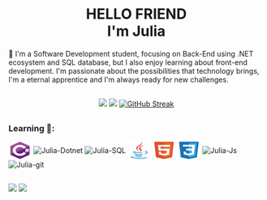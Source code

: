 <h1 align="center">HELLO FRIEND <br> I'm Julia</h1>

🌱 I'm a Software Development student, focusing on Back-End using .NET ecosystem and SQL database, but I also enjoy learning about front-end development. I'm passionate about the possibilities that technology brings, I'm a eternal apprentice and I'm always ready for new challenges.

##

<div align="center">
  <img height="150em" src="https://github-profile-summary-cards.vercel.app/api/cards/profile-details?username=JuliaCMS&theme=tokyonight"/> 
  <img height="150em" src="https://github-readme-stats.vercel.app/api/top-langs/?username=JuliaCMS&layout=compact&langs_count=7&theme=tokyonight&hide_border=true"/>   <a href="https://git.io/streak-stats"><img src="https://github-readme-streak-stats.herokuapp.com?user=JuliaCMS&theme=tokyonight&hide_border=true&locale=pt_BR&date_format=M%20j%5B%2C%20Y%5D" alt="GitHub Streak"></a>
</div>

##

<div>
  <h3>Learning 🌱: </h3>
  <img align="center" alt="Julia-C#" height="35" width="45" src="https://raw.githubusercontent.com/devicons/devicon/master/icons/csharp/csharp-original.svg">
  <img align="center" alt="Julia-Dotnet" height="35" width="45" src="https://cdn.iconscout.com/icon/free/png-512/microsoft-dotnet-1175177.png?f=avif&w=256">
  <img align="center" alt="Julia-SQL" height="35" width="45" src="https://cdn-icons-png.flaticon.com/512/5815/5815478.png">
  <img align="center" alt="Julia-Java" height="35" width="45" src="https://raw.githubusercontent.com/devicons/devicon/master/icons/java/java-original.svg">
  <img align="center" alt="Julia-HTML" height="35" width="45" src="https://raw.githubusercontent.com/devicons/devicon/master/icons/html5/html5-original.svg">
  <img align="center" alt="Julia-CSS" height="35" width="45" src="https://raw.githubusercontent.com/devicons/devicon/master/icons/css3/css3-original.svg">
  <img align="center" alt="Julia-Js" height="35" width="45" src="https://cdn.jsdelivr.net/gh/devicons/devicon/icons/javascript/javascript-original.svg">
  <img align="center" alt="Julia-git" height="35" width="45" src="https://cdn.jsdelivr.net/gh/devicons/devicon/icons/git/git-original.svg"> 
</div>
  
##
 
<div>
<!--CONTATOS -->
  <a href="https://www.linkedin.com/in/julia-mourão" target="_blank"><img src="https://img.shields.io/badge/-LinkedIn-%230077B5?style=for-the-badge&logo=linkedin&logoColor=white" target="_blank"></a> 
  <a href="https://t.me/JuliaCMS"><img src="https://img.shields.io/badge/Telegram-2CA5E0?style=for-the-badge&logo=telegram&logoColor=white"></a>
</div>
